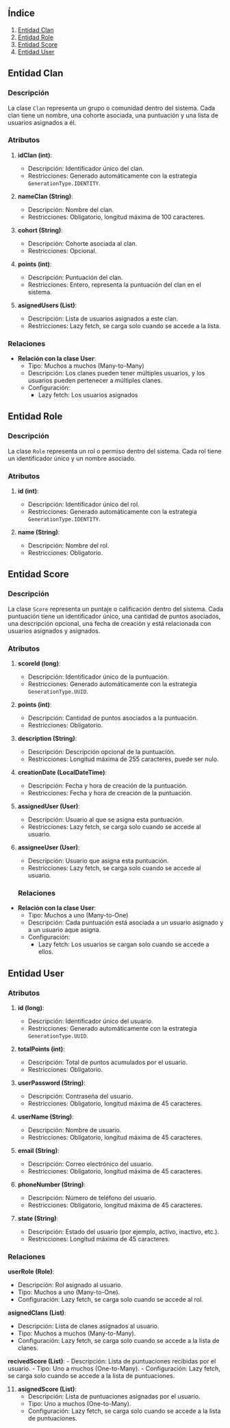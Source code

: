 ## Índice

1. [Entidad Clan](#Entidad-Clan)
2. [Entidad Role](#Entidad-Role)
3. [Entidad Score](#Entidad-Score)
4. [Entidad User](#Entidad-User)



##  Entidad Clan

### Descripción
La clase `Clan` representa un grupo o comunidad dentro del sistema. Cada clan tiene un nombre, una cohorte asociada, una puntuación y una lista de usuarios asignados a él.

### Atributos

1. **idClan (int)**:
   - Descripción: Identificador único del clan.
   - Restricciones: Generado automáticamente con la estrategia `GenerationType.IDENTITY`.
   
2. **nameClan (String)**:
   - Descripción: Nombre del clan.
   - Restricciones: Obligatorio, longitud máxima de 100 caracteres.

3. **cohort (String)**:
   - Descripción: Cohorte asociada al clan.
   - Restricciones: Opcional.

4. **points (int)**:
   - Descripción: Puntuación del clan.
   - Restricciones: Entero, representa la puntuación del clan en el sistema.

5. **asignedUsers (List<User>)**:
   - Descripción: Lista de usuarios asignados a este clan.
   - Restricciones: Lazy fetch, se carga solo cuando se accede a la lista.

### Relaciones

- **Relación con la clase User**:
  - Tipo: Muchos a muchos (Many-to-Many)
  - Descripción: Los clanes pueden tener múltiples usuarios, y los usuarios pueden pertenecer a múltiples clanes.
  - Configuración:
    - Lazy fetch: Los usuarios asignados


## Entidad Role

### Descripción
La clase `Role` representa un rol o permiso dentro del sistema. Cada rol tiene un identificador único y un nombre asociado.

### Atributos

1. **id (int)**:
   - Descripción: Identificador único del rol.
   - Restricciones: Generado automáticamente con la estrategia `GenerationType.IDENTITY`.

2. **name (String)**:
   - Descripción: Nombre del rol.
   - Restricciones: Obligatorio.


## Entidad Score

### Descripción
La clase `Score` representa un puntaje o calificación dentro del sistema. Cada puntuación tiene un identificador único, una cantidad de puntos asociados, una descripción opcional, una fecha de creación y está relacionada con usuarios asignados y asignados.

### Atributos

1. **scoreId (long)**:
   - Descripción: Identificador único de la puntuación.
   - Restricciones: Generado automáticamente con la estrategia `GenerationType.UUID`.

2. **points (int)**:
   - Descripción: Cantidad de puntos asociados a la puntuación.
   - Restricciones: Obligatorio.

3. **description (String)**:
   - Descripción: Descripción opcional de la puntuación.
   - Restricciones: Longitud máxima de 255 caracteres, puede ser nulo.

4. **creationDate (LocalDateTime)**:
   - Descripción: Fecha y hora de creación de la puntuación.
   - Restricciones: Fecha y hora de creación de la puntuación.

5. **assignedUser (User)**:
   - Descripción: Usuario al que se asigna esta puntuación.
   - Restricciones: Lazy fetch, se carga solo cuando se accede al usuario.

6. **assigneeUser (User)**:
   - Descripción: Usuario que asigna esta puntuación.
   - Restricciones: Lazy fetch, se carga solo cuando se accede al usuario.

   ### Relaciones

- **Relación con la clase User**:
  - Tipo: Muchos a uno (Many-to-One)
  - Descripción: Cada puntuación está asociada a un usuario asignado y a un usuario aque asigna.
  - Configuración:
    - Lazy fetch: Los usuarios se cargan solo cuando se accede a ellos.


## Entidad User

### Atributos

1. **id (long)**:
   - Descripción: Identificador único del usuario.
   - Restricciones: Generado automáticamente con la estrategia `GenerationType.UUID`.

2. **totalPoints (int)**:
   - Descripción: Total de puntos acumulados por el usuario.
   - Restricciones: Obligatorio.

3. **userPassword (String)**:
   - Descripción: Contraseña del usuario.
   - Restricciones: Obligatorio, longitud máxima de 45 caracteres.

4. **userName (String)**:
   - Descripción: Nombre de usuario.
   - Restricciones: Obligatorio, longitud máxima de 45 caracteres.

5. **email (String)**:
   - Descripción: Correo electrónico del usuario.
   - Restricciones: Obligatorio, longitud máxima de 45 caracteres.

6. **phoneNumber (String)**:
   - Descripción: Número de teléfono del usuario.
   - Restricciones: Obligatorio, longitud máxima de 45 caracteres.

7. **state (String)**:
   - Descripción: Estado del usuario (por ejemplo, activo, inactivo, etc.).
   - Restricciones: Longitud máxima de 45 caracteres.

### Relaciones

 **userRole (Role)**:
   - Descripción: Rol asignado al usuario.
   - Tipo: Muchos a uno (Many-to-One).
   - Configuración: Lazy fetch, se carga solo cuando se accede al rol.

 **asignedClans (List<Clan>)**:
   - Descripción: Lista de clanes asignados al usuario.
   - Tipo: Muchos a muchos (Many-to-Many).
   - Configuración: Lazy fetch, se carga solo cuando se accede a la lista de clanes.

 **recivedScore (List<Score>)**:
    - Descripción: Lista de puntuaciones recibidas por el usuario.
    - Tipo: Uno a muchos (One-to-Many).
    - Configuración: Lazy fetch, se carga solo cuando se accede a la lista de puntuaciones.

11. **asignedScore (List<Score>)**:
    - Descripción: Lista de puntuaciones asignadas por el usuario.
    - Tipo: Uno a muchos (One-to-Many).
    - Configuración: Lazy fetch, se carga solo cuando se accede a la lista de puntuaciones.
